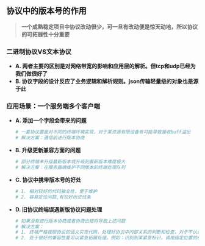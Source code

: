 ## **协议中的版本号的作用**
> **一个成熟稳定项目中协议改动很少，可一旦有改动便是惊天动地，所以协议的可拓展性十分重要**

### **二进制协议VS文本协议**
- **A. 两者主要的区别是对网络带宽的影响和应用层的解析。但tcp和udp已经为我们做很好了**
- **B. 协议字段的设计反应了业务逻辑和解析规则。json传输轻量级的对象也是源于此**

### **应用场景：一个服务端多个客户端**
- **A. 添加一个字段会带来的问题**  
    ```sh
    # 一套协议要面对不同的终端环境实现，对于某资源有限设备有可能导致接收buff溢出
    # 解决方案：通信前进行版本协商
    ```

- **B. 升级更新兼容方面的问题** 
    ```sh
    # 部分终端未升级最新版本或升级到最新版本难度极大
    # 解决方案：在服务器端维护不同版本的终端处理队列
    ```

- **C. 协议中携带版本号的好处**
    ```sh
    # 1. 相对较好的代码独立性，便于维护
    # 2. 容易定位问题,有较好历史线条
    ```

- **D. 旧协议终端误遇新版协议问题处理**
    ```sh
    # 如果没有进行版本协商或者协商出错将导致上述问题
    # 解决方案：
    # 1. 终端严格按照协议的语义实现代码，处理好协议中内部关系的判断和检查，对于不认识的字段不予处理
    # 2. 处于很好的兼容性要可以紧急拓展处理。例如：识别到某紧急标识，调用指定位置的代码或者程序 【参见：TCP紧急处理代码】
    ```





